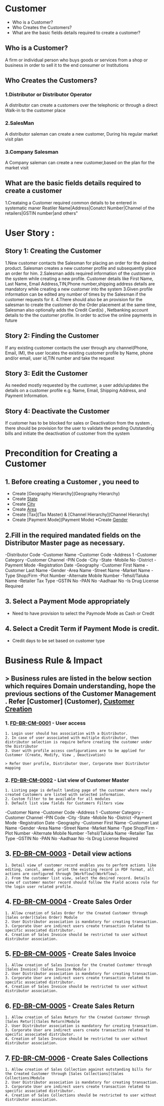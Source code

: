 # Customer 

* Who is a Customer?	
* Who Creates the Customers?	
* What are the basic fields details required to create a customer?

## Who is a Customer?	
A firm or individual person who buys goods or services from a shop or business in order to sell it to the end consumer or Institutions 


## Who Creates the Customers?	
### 1.Distributor or Distributor Operator
A distributor can create a customers over the telephonic or through a direct Walk-in to the customer place

### 2.SalesMan
A distributor saleman can create a new customer, During his regular market visit plan

### 3.Company Salesman
A Company saleman can create a new customer,based on the plan for the market visit

## What are the basic fields details required to create a customer	
1.Creataing a Customer required common details to be entered in systematic maner
Reatiler Name|Address|Conatct Number|Channel of the retailers|GSTIN number|and others"

# User Story :

## Story 1: Creating the  Customer
1.New customer contacts the Salesman for placing an order for the desired product. Salesman creates a new customer profile and subsequently place an order for him. 
2.Salesman adds required information of the customer in the system while creating a new profile. Customer details like First Name, Last Name, Email Address,TIN,Phone number,shipping address details are mandatory while creating a new customer into the system
3.Given profile information can be edited any number of times by the Salesman if the customer requests for it. 
4.There should also be an provision for the salesman to create the customer do the Order placement at the same time, Salesman also optionally adds the Credit Card(s) , Netbanking account details to the the customer profile. In order to active the online payments in future  

## Story 2: Finding the Customer
If any existing customer contacts the user through any channel(Phone, Email, IM), the user locates the existing customer profile by Name, phone and/or email, user id,TIN number and take the request 

## Story 3: Edit the Customer
As needed mostly requested by the customer, a user adds/updates the details on a customer profile e.g. Name, Email, Shipping Address, and Payment Information. 

## Story 4: Deactivate the Customer
If customer has to be blocked for sales or Deactivation from the system , there should be provision for the user to validate the pending Outstanding bills and initiate the deactivation of customer from the system


# Precondition for Creating a Customer  

## 1. Before creating a Customer , you need to 
* Create [Geography Hierarchy](Geography Hierarchy)
* Create [State](State) 
* Create [City](City) 
* Create [Area](Area)
* Create [Tax](Tax Master) & [Channel Hierarchy](Channel Hierarchy)
* Create [Payment Mode](Payment Mode) 
*Create [Gender](Gender) 

## 2.Fill in the required mandated  fields on the Distributor Master page as necessary.

   -Distributor Code
   -Customer Name
   -Customer Code
   -Address 1
   -Customer Category
   -Customer Channel
   -PIN Code
   -City
   -State
   -Mobile No
   -District
   -Payment Mode
   -Registration Date
   -Geography
   -Customer First Name
   -Customer Last Name
   -Gender
   -Area Name 
  -Street Name
  -Market Name
  -Type Shop/Firm
  -Plot Number
  -Alternate Mobile Number
  -Tehsil/Taluka Name
  -Retailer Tax Type
  -GSTIN No
  -PAN No
  -Aadhaar No
  -Is Drug License Required

## 3. Select a Payment Mode appropriately
   - Need to have provision to select the Paymode Mode as Cash or  Credit 

## 4. Select a Credit Term if Payment Mode is credit.  
   - Credit days to be set based on customer type 
   
# Business Rule & Impact 

## > Business rules are listed in the below section which requires Domain understanding, hope the previous sections of the Customer Management . Refer [Customer] (Customer), [Customer Creation](#creation-of-customer)   

### 1. [FD-BR-CM-0001](#FD-BR-CM-0001) - User access 
    1. Login user should has association with a Distributor. 
    2. In case of user associated with multiple distributor, then distributor selection is require before creating the customer under the Distributor
    3. User with profile access configurations are to be applied for Customer (Create, Modify, View , Deactivation) 

    > Refer User profile, Distributor User, Corporate User Distributor mapping 

### 2. [FD-BR-CM-0002](#FD-BR-CM-0002) - List view of Customer Master
    1. Listing page is default landing page of the customer where newly created Customers are listed with selected information.
    2. Custom filter to be available for all modules
    3. Default list view fields for Customers Filters view 
    
   -Customer Name
   -Customer Code
   -Address 1
   -Customer Category
   -Customer Channel
   -PIN Code
   -City
   -State
   -Mobile No
   -District
   -Payment Mode
   -Registration Date
   -Geography
   -Customer First Name
   -Customer Last Name
   -Gender
   -Area Name
   -Street Name
   -Market Name
   -Type Shop/Firm
   -Plot Number
   -Alternate Mobile Number
   -Tehsil/Taluka Name
   -Retailer Tax Type
   -GSTIN No
   -PAN No
   -Aadhaar No
   -Is Drug License Required
       

## 3. [FD-BR-CM-0003](FD-BR-CM-0003) - Detail view actions
    1. Detail view of customer record enables you to perform actions like editing, cancel, amend, print the existing record in PDF format, all actions are configured through [Workflow](Workflow). 
    2. From the customer list view, select the desired record. Details view of customer master record should follow the Field access rule for the login user related profile. 

## 4. [FD-BR-CM-0004](FD-BR-CM-0004) - Create Sales Order 
    1. Allow creation of Sales Order for the Created Customer through [Sales order](Sales Order) Module  
    2. User Distributor association is mandatory for creating transaction. 
    3. Corporate User are indirect users create transaction related to specific associated distributor. 
    4. Creation of Sales Invoice should be restricted to user without distributor association. 

## 5. [FD-BR-CM-0005](FD-BR-CM-0005) - Create Sales Invoice 
    1. Allow creation of Sales Invoice for the Created Customer through [Sales Invoice] (Sales Invoice Module ) 
    2. User Distributor association is mandatory for creating transaction. 
    3. Corporate User are indirect users create transaction related to specific associated distributor. 
    4. Creation of Sales Invoice should be restricted to user without distributor association. 
      
## 6. [FD-BR-CM-0005](FD-BR-CM-0005) - Create Sales Return
    1. Allow creation of Sales Return for the Created Customer through [Sales Retur][(Sales Return)Module  
    2. User Distributor association is mandatory for creating transaction. 
    3. Corporate User are indirect users create transaction related to specific associated distributor. 
    4. Creation of Sales Invoice should be restricted to user without distributor association. 

## 7. [FD-BR-CM-0006](FD-BR-CM-0006) - Create Sales Collections 
    1. Allow creation of Sales Collection against outstanding bills for the Created Customer through [Sales Collections[(Sales Collections)Module  
    2. User Distributor association is mandatory for creating transaction. 
    3. Corporate User are indirect users create transaction related to specific associated distributor. 
    4. Creation of Sales Collections should be restricted to user without distributor association. 
 


